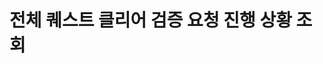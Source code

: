 #  전체 퀘스트 클리어 검증 요청 진행 상황 조회

<api-endpoint openapi-path="../../openapi/api-docs (1).json" method="GET" endpoint="/v1/validator/my/validate/all"/>